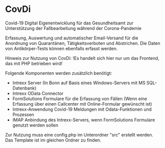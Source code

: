 # CovDi

Covid-19 Digital
Eigenentwicklung für das Gesundheitsamt zur Unterstützung der Fallbearbeitung während der Corona-Pandemie

Erfassung, Auswertung und automatischer Email-Versand für die Anordnung von Quarantänen, Tätigkeitsverboten und Abstrichen. 
Die Daten von Antikörper-Tests können ebenfalls erfasst werden. 


Hinweis zur Nutzung von CovDi:
!Es handelt sich hier nur um das Frontend, das mit PHP betrieben wird!

Folgende Komponenten werden zusätzlich benötigt:
* Intrexx Server (In Bonn auf Basis eines Windows-Servers mit MS SQL-Datenbank)
* Intrexx OData Connector
* FormSolutions Formulare für die Erfassung von Fällen (Wenn eine Erfassung über einen Callcenter mit Online-Formular gewünscht ist)
* Intrexx-Anwendung Covid-19 Meldungen mit Odata-Funktionen und Prozessen
* IMAP Anbindung des Intrexx-Servers, wenn FormSolutions Formulare genutzt werden sollen

Zur Nutzung muss eine config.php im Unterordner "src" erstellt werden. Das Template ist im gleichen Ordner zu finden.
